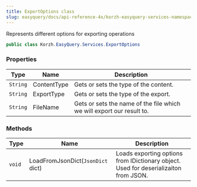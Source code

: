 ```yaml
---
title: ExportOptions class
slug: easyquery/docs/api-reference-4x/korzh-easyquery-services-namespace/exportoptions-class
---
```



Represents different options for exporting operations
```csharp
public class Korzh.EasyQuery.Services.ExportOptions

```

### Properties

| Type | Name | Description | 
| --- | --- | --- | 
| `String` | ContentType | Gets or sets the type of the content. | 
| `String` | ExportType | Gets or sets the type of the export. | 
| `String` | FileName | Gets or sets the name of the file which we will export our result to. | 


### Methods

| Type | Name | Description | 
| --- | --- | --- | 
| `void` | LoadFromJsonDict(`JsonDict` dict) | Loads exporting options from IDictionary object. Used for deserializaiton from JSON. |